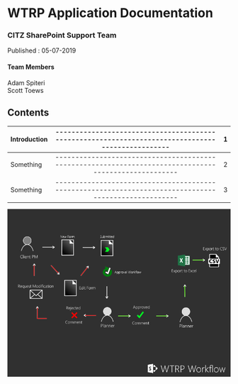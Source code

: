 # WTRP Application Documentation

### CITZ SharePoint Support Team   
Published : 05-07-2019   
                                

                                                                                       
#### Team Members
Adam Spiteri  
Scott Toews

                                                                                                      


## Contents

| Introduction       |-------------------------------------------------------------------------------------------------|1|
| ------------- |:-------------:| -----:|
| Something      |-----------------------------------------------------------------------------------------------------|2|
| Something      |-----------------------------------------------------------------------------------------------------|3|  





![alt text](ProjectWorkflowWTRP.png "Logo Title Text 1")

